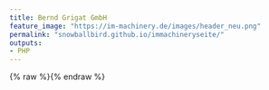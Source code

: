 ```yaml
---
title: Bernd Grigat GmbH
feature_image: "https://im-machinery.de/images/header_neu.png"
permalink: "snowballbird.github.io/immachineryseite/"
outputs:
- PHP
---
```



{% raw %}<?php
//Hello World
echo ('Hello World!');
?>{% endraw %}